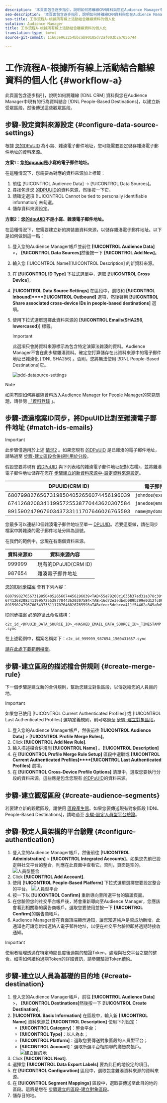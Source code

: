 ```yaml
---
description: '本頁面包含逐步指引，說明如何將離線CRM資料與您在Audience Manager中現有的行為資料結合，以建立新受眾區段，然後將這些受眾區段傳送至「基於人員的目標」。  '
seo-description: '本頁面包含逐步指引，說明如何將離線CRM資料與您在Audience Manager中現有的行為資料結合，以建立新受眾區段，然後將這些受眾區段傳送至「基於人員的目標」。   '
seo-title: 工作流程A-根據所有線上活動結合離線資料的個人化
solution: Audience Manager
title: 工作流程A-根據所有線上活動結合離線資料的個人化
translation-type: tm+mt
source-git-commit: 11663e962254bbcab90105d72af003b2a7056744

---
```



# 工作流程A-根據所有線上活動結合離線資料的個人化 {#workflow-a}

此頁面包含逐步指引，說明如何將離線 [!DNL CRM] 資料與您在Audience Manager中現有的行為資料結合 [!DNL People-Based Destinations]，以建立新受眾區段，然後傳送這些觀眾區段。

## 步驟-設定資料來源設定 {#configure-data-source-settings}

根據 [您的DPuUID](../../reference/ids-in-aam.md) 為小寫、雜湊電子郵件地址，您可能需要設定儲存雜湊電子郵件地址的資料來源。

**方案1：您[的dpuuid](../../reference/ids-in-aam.md)是小寫的電子郵件地址。**

在這種情況下，您需要為對應的資料來源加上標籤：

1. 前往 [!UICONTROL Audience Data] -&gt; [!UICONTROL Data Sources]。
1. 尋找包含您 [的DPUUID](../../reference/ids-in-aam.md)的資料來源，然後按一下它。
1. 請確定選項 [!UICONTROL Cannot be tied to personally identifiable information] 未勾選。
1. 儲存資料來源設定。

**方案2：您[的dpuUID](../../reference/ids-in-aam.md)不是小寫、雜湊電子郵件地址。**

在這種情況下，您需要建立新的跨裝置資料來源，以儲存雜湊電子郵件地址。以下是如何做到這一點：

1. 登入您的Audience Manager帳戶並前往 **[!UICONTROL Audience Data]** &gt;， **[!UICONTROL Data Sources]**&#x200B;然後按一下 **[!UICONTROL Add New]**。
1. 輸入您 [!UICONTROL Name][!UICONTROL Description] 的新資料來源。
1. 在 **[!UICONTROL ID Type]** 下拉式選單中，選取 **[!UICONTROL Cross Device]**。
1. **[!UICONTROL Data Source Settings]** 在區段中，選取和 **[!UICONTROL Inbound]****[!UICONTROL Outbound]** 選項，然後啓用 **[!UICONTROL Share associated cross-device IDs in people-based destinations]** 選項。
1. 使用下拉式選單選擇此資料來源的 **[!UICONTROL Emails(SHA256, lowercased)]** 標籤。
   >[!IMPORTANT]
   >
   >此選項只會將資料來源標示為包含特定演算法雜湊的資料。Audience Manager不會在此步驟雜湊資料。確定您打算儲存在此資料來源中的電子郵件地址已雜湊化 [!DNL SHA256] 。否則，您將無法使用 [!DNL People-Based Destinations]它。

   ![pdd-dataource-settings](assets/pbd-ds-config.png)

>[!NOTE]
>
> 如需有關如何將離線資料放入Audience Manager for People Manager的常見問題，請參閱 [「資料登錄](people-based-destinations-prerequisites.md#data-onboarding) 」。

## 步驟-透過檔案ID同步，將DpuUID比對至雜湊電子郵件地址 {#match-ids-emails}

>[!IMPORTANT]
>
> 此步驟僅適用於上述 [情況2](people-based-destinations-workflow-combined.md#configure-data-source-settings) 。如果您現有 [的DPuUID](../../reference/ids-in-aam.md) 是已雜湊的電子郵件地址，請略過至 [步驟-建立區段合併規則用於分段](people-based-destinations-workflow-combined.md#create-merge-rule)。

假設您要將現有 [的DPuUID](../../reference/ids-in-aam.md) 與下列表格的雜湊電子郵件地址配對(右欄)，並將雜湊電子郵件地址儲存在您在 [步驟建立的新資料來源中-設定資料來源設定](people-based-destinations-workflow-combined.md#configure-data-source-settings)。

| DPUUID(CRM ID) | 電子郵件地址 | 雜湊電子郵件地址 |
| --- | --- | --- |
| 68079982765673198504052656074456196039 | `johndoe@example.com` | 55e79200c1635b37ad31a378c39feb12f120f116625093a19bc32fff15041149 |
| 67412682083411995725538770443620307584 | `janedoe@email.com` | 16d72e3edbeb089b299e0d12fc09522fdc5ece2d11dcb1304ecdd6fab4f7193a |
| 89159024796760343733111707646026765593 | `name@mydomain.com` | feec5debcea411f54462a345a0d90c9975415d2d4862745ff8af00c49b6b4ae6 |

您最多可以連結10個雜湊電子郵件地址至單一 [DPUUID](../../reference/ids-in-aam.md)。若要這麼做，請在同步檔案中將雜湊的電子郵件地址分隔為逗號。

在我們的範例中，您現在有兩個資料來源。

| 資料來源ID | 資料來源內容 |
| --- | --- |
| 999999 | 現有的DPuUID(CRM ID) |
| 987654 | 雜湊電子郵件地址 |

[您的ID同步檔案](../../integration/sending-audience-data/batch-data-transfer-explained/id-sync-file-based.md) 會有下列內容：

```
68079982765673198504052656074456196039<TAB>55e79200c1635b37ad31a378c39feb12f120f116625093a19bc32fff15041149
67412682083411995725538770443620307584<TAB>16d72e3edbeb089b299e0d12fc09522fdc5ece2d11dcb1304ecdd6fab4f7193a
89159024796760343733111707646026765593<TAB>feec5debcea411f54462a345a0d90c9975415d2d4862745ff8af00c49b6b4ae6
```

[ID同步檔案](../../integration/sending-audience-data/batch-data-transfer-explained/id-sync-file-based.md) 必須遵循此命名結構：

`c2c_id_<DPUUID_DATA_SOURCE_ID>_<HASHED_EMAIL_DATA_SOURCE_ID>_TIMESTAMP.sync`

在上述範例中，檔案名稱如下：`c2c_id_999999_987654_1560431657.sync`


[請在此處下載範例檔案](https://marketing.adobe.com/resources/help/en_US/aam/downloads/c2c_id_999999_987654_1560431657.sync)。

## 步驟-建立區段的描述檔合併規則 {#create-merge-rule}

下一個步驟是建立新的合併規則，幫助您建立對象區段，以傳送給您的人員目的地。

>[!IMPORTANT]
>
> 如果您已使用 [!UICONTROL Current Authenticated Profiles] 或 [!UICONTROL Last Authenticated Profiles] 選項定義規則，則可略過至 [步驟-建立對象區段](people-based-destinations-workflow-combined.md#create-audience-segments)。

1. 登入您的Audience Manager帳戶，然後前往 **[!UICONTROL Audience Data]** &gt; **[!UICONTROL Profile Merge Rules]**。
1. Click **[!UICONTROL Add New Rule]**.
1. 輸入描述檔合併規則 **[!UICONTROL Name]** 。**[!UICONTROL Description]**
1. 在 **[!UICONTROL Profile Merge Rule Setup]** 區段中選取或 **[!UICONTROL Current Authenticated Profiles]****[!UICONTROL Last Authenticated Profiles]** 選項。
1. 在 **[!UICONTROL Cross-Device Profile Options]** 清單中，選取您要執行分段的資料來源。這些應是包含您現有 [的DPuUID](../../reference/ids-in-aam.md)的資料來源。

## 步驟-建立觀眾區段 {#create-audience-segments}

若要建立新的觀眾區段，請使用 [區段產生器](../segments/segment-builder.md)。如果您要傳送現有對象區段 [!DNL People-Based Destinations]，請略過至 [步驟-設定人員型平台驗證](people-based-destinations-workflow-combined.md#configure-authentication)。

## 步驟-設定人員架構的平台驗證 {#configure-authentication}

1. 登入您的Audience Manager帳戶，然後前往 **[!UICONTROL Administration]** &gt; **[!UICONTROL Integrated Accounts]**。如果您先前已設定與社交平台的整合，則應在此頁面中查看它。否則，頁面是空的。
   ![人員型整合](assets/pbd-config.png)
1. Click **[!UICONTROL Add Account]**.
1. 使用 **[!UICONTROL People-Based Platform]** 下拉式選單選擇您要設定整合的平台。
   ![人員型平台](assets/pbd-add.png)
1. 按一下以 **[!UICONTROL Confirm]** 重新導向至所選平台的驗證頁面。
1. 在您驗證您的社交平台帳戶後，將會重新導向至Audience Manager，您應該會看到相關聯的廣告商帳戶。選取您要使用並按一下 **[!UICONTROL Confirm]**&#x200B;的廣告商帳戶。
1. Audience Manager會在頁面頂端顯示通知，讓您知道帳戶是否成功新增。此通知也可讓您新增連絡人電子郵件地址，以便在社交平台驗證即將過期時接收通知。

>[!IMPORTANT]
>
>使用者經理透過在特定時間長度後過期的驗證Token，處理與社交平台之間的整合。如需如何續約過期Token的詳細資訊，請參閱驗證Token續約。

## 步驟-建立以人員為基礎的目的地 {#create-destination}

1. 登入您的Audience Manager帳戶，前往 **[!UICONTROL Audience Data]** &gt;， **[!UICONTROL Destinations]**&#x200B;然後按一下 **[!UICONTROL Create Destination]**。
1. **[!UICONTROL Basic Information]** 在區段中，輸入新 **[!UICONTROL Name]** 資料來源並 **[!UICONTROL Description]** 使用下列設定：
   * **[!UICONTROL Category]**：整合平台；
   * **[!UICONTROL Type]**：以人為本；
   * **[!UICONTROL Platform]**：選取您要傳送對象區段的人員型平台；
   * **[!UICONTROL Account]**：選取所選平台相關聯的廣告商帳戶。
      ![建立目的地](assets/pbd-create-destination.png)
1. Click **[!UICONTROL Next]**.
1. 選擇您 **[!UICONTROL Data Export Labels]** 要為此目的地設定的項目。
1. 在 **[!UICONTROL Configuration]** 區段中，選取包含雜湊資料來源的資料來源。
1. 在 **[!UICONTROL Segment Mappings]** 區段中，選取要傳送至此目的地的區段。這將是您在 [步驟建立的區段-建立對象區段](people-based-destinations-workflow-combined.md#create-audience-segments)。
1. 儲存目的地。
